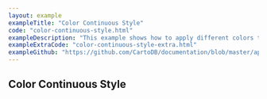 ```yaml
---
layout: example
exampleTitle: "Color Continuous Style"
code: "color-continuous-style.html"
exampleDescription: "This example shows how to apply different colors to point features depending on attribute values."
exampleExtraCode: "color-continuous-style-extra.html"
exampleGithub: "https://github.com/CartoDB/documentation/blob/master/app/content/deck-gl/examples/styling/color-continuous-style.html"
---
```

## Color Continuous Style
